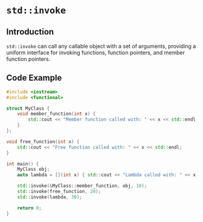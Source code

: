 # `std::invoke`

## Introduction
`std::invoke` can call any callable object with a set of arguments, providing a uniform interface for invoking functions, function pointers, and member function pointers.

## Code Example
```cpp
#include <iostream>
#include <functional>

struct MyClass {
    void member_function(int x) {
        std::cout << "Member function called with: " << x << std::endl;
    }
};

void free_function(int x) {
    std::cout << "Free function called with: " << x << std::endl;
}

int main() {
    MyClass obj;
    auto lambda = [](int x) { std::cout << "Lambda called with: " << x << std::endl; };

    std::invoke(&MyClass::member_function, obj, 10);
    std::invoke(free_function, 20);
    std::invoke(lambda, 30);

    return 0;
}
```
